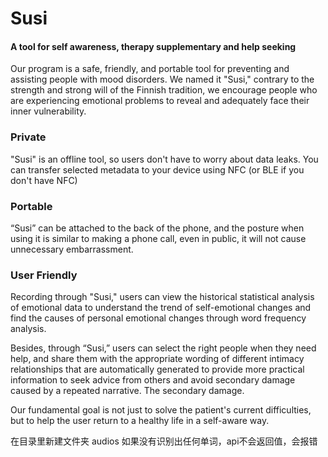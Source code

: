 # Susi

#### A tool for self awareness, therapy supplementary and help seeking

Our program is a safe, friendly, and portable tool for preventing and assisting people with mood disorders. We named it "Susi," contrary to the strength and strong will of the Finnish tradition, we encourage people who are experiencing emotional problems to reveal and adequately face their inner vulnerability.

### Private

"Susi" is an offline tool, so users don't have to worry about data leaks.  You can transfer selected metadata to your device using NFC (or BLE if you don't have NFC)

### Portable

“Susi” can be attached to the back of the phone, and the posture when using it is similar to making a phone call, even in public, it will not cause unnecessary embarrassment.

### User Friendly

Recording through "Susi," users can view the historical statistical analysis of emotional data to understand the trend of self-emotional changes and find the causes of personal emotional changes through word frequency analysis.

Besides, through “Susi,” users can select the right people when they need help, and share them with the appropriate wording of different intimacy relationships that are automatically generated to provide more practical information to seek advice from others and avoid secondary damage caused by a repeated narrative. The secondary damage.

Our fundamental goal is not just to solve the patient's current difficulties, but to help the user return to a healthy life in a self-aware way.

在目录里新建文件夹 audios
如果没有识别出任何单词，api不会返回值，会报错

